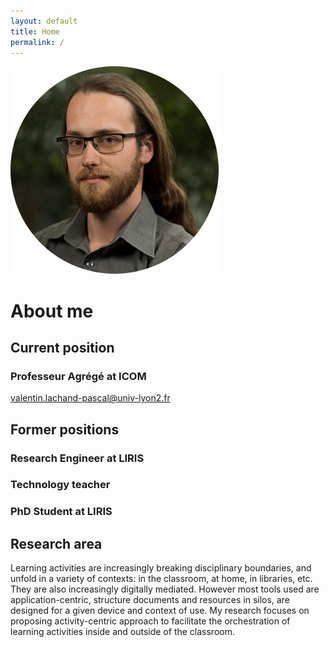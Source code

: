 ```yaml
---
layout: default
title: Home
permalink: /
---
```

<img class="my-picture" src="static/img/picture_lachand.jpg">

# About me

## Current position
### Professeur Agrégé at ICOM
[valentin.lachand-pascal@univ-lyon2.fr](mailto:valentin.lachand-pascal@univ-lyon2.fr)

## Former positions
### Research Engineer at LIRIS
### Technology teacher
### PhD Student at LIRIS

## Research area
Learning activities are increasingly breaking disciplinary boundaries, and unfold in a variety of contexts: in the classroom, at home, in libraries, etc. They are also increasingly digitally mediated. However most tools used are application-centric, structure documents and resources in silos, are designed for a given device and context of use. My research focuses on proposing activity-centric approach to facilitate the orchestration of learning activities inside and outside of the classroom.

